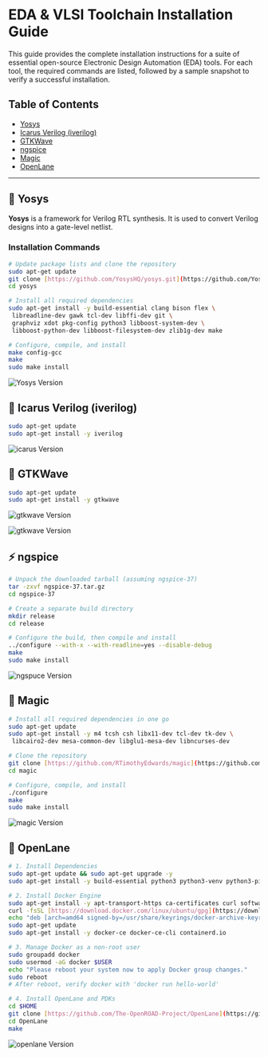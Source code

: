 # EDA & VLSI Toolchain Installation Guide

This guide provides the complete installation instructions for a suite of essential open-source Electronic Design Automation (EDA) tools. For each tool, the required commands are listed, followed by a sample snapshot to verify a successful installation.

## Table of Contents
* [Yosys](#-yosys)
* [Icarus Verilog (iverilog)](#-icarus-verilog-iverilog)
* [GTKWave](#-gtkwave)
* [ngspice](#-ngspice)
* [Magic](#-magic)
* [OpenLane](#-openlane)

---

## 🔬 Yosys
**Yosys** is a framework for Verilog RTL synthesis. It is used to convert Verilog designs into a gate-level netlist.

### Installation Commands
```bash
# Update package lists and clone the repository
sudo apt-get update
git clone [https://github.com/YosysHQ/yosys.git](https://github.com/YosysHQ/yosys.git)
cd yosys

# Install all required dependencies
sudo apt-get install -y build-essential clang bison flex \
 libreadline-dev gawk tcl-dev libffi-dev git \
 graphviz xdot pkg-config python3 libboost-system-dev \
 libboost-python-dev libboost-filesystem-dev zlib1g-dev make

# Configure, compile, and install
make config-gcc
make
sudo make install

```

![Yosys Version](images/yosys.png)

## 🐉 Icarus Verilog (iverilog)
```bash
sudo apt-get update
sudo apt-get install -y iverilog

```
![icarus Version](images/iverilog.png)

## 🌊 GTKWave

```bash
sudo apt-get update
sudo apt-get install -y gtkwave
```
![gtkwave Version](images/gtkwave_0.png)


![gtkwave Version](images/gtkwave_1.png)

## ⚡ ngspice

```bash
# Unpack the downloaded tarball (assuming ngspice-37)
tar -zxvf ngspice-37.tar.gz
cd ngspice-37

# Create a separate build directory
mkdir release
cd release

# Configure the build, then compile and install
../configure --with-x --with-readline=yes --disable-debug
make
sudo make install

```
![ngspuce Version](images/ngspice.png)



## 🧙 Magic

```bash
# Install all required dependencies in one go
sudo apt-get update
sudo apt-get install -y m4 tcsh csh libx11-dev tcl-dev tk-dev \
 libcairo2-dev mesa-common-dev libglu1-mesa-dev libncurses-dev

# Clone the repository
git clone [https://github.com/RTimothyEdwards/magic](https://github.com/RTimothyEdwards/magic)
cd magic

# Configure, compile, and install
./configure
make
sudo make install

```
![magic Version](images/magic.png)

## 🚗 OpenLane

```bash
# 1. Install Dependencies
sudo apt-get update && sudo apt-get upgrade -y
sudo apt-get install -y build-essential python3 python3-venv python3-pip make git

# 2. Install Docker Engine
sudo apt-get install -y apt-transport-https ca-certificates curl software-properties-common
curl -fsSL [https://download.docker.com/linux/ubuntu/gpg](https://download.docker.com/linux/ubuntu/gpg) | sudo gpg --dearmor -o /usr/share/keyrings/docker-archive-keyring.gpg
echo "deb [arch=amd64 signed-by=/usr/share/keyrings/docker-archive-keyring.gpg] [https://download.docker.com/linux/ubuntu](https://download.docker.com/linux/ubuntu) $(lsb_release -cs) stable" | sudo tee /etc/apt/sources.list.d/docker.list > /dev/null
sudo apt-get update
sudo apt-get install -y docker-ce docker-ce-cli containerd.io

# 3. Manage Docker as a non-root user
sudo groupadd docker
sudo usermod -aG docker $USER
echo "Please reboot your system now to apply Docker group changes."
sudo reboot
# After reboot, verify docker with 'docker run hello-world'

# 4. Install OpenLane and PDKs
cd $HOME
git clone [https://github.com/The-OpenROAD-Project/OpenLane](https://github.com/The-OpenROAD-Project/OpenLane)
cd OpenLane
make
```
![openlane Version](images/openlane.png)
